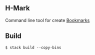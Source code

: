 ## H-Mark

Command line tool for create [Bookmarks](https://github.com/wk-j/bookmarks)

## Build

```
$ stack build --copy-bins
```
